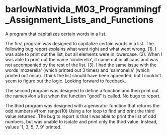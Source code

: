 # barlowNativida_M03_Programmingf_Assignment_Lists_and_Functions
A program that capitalizes certain words in a list.

The first program was designed to capitalize certain words in a list.  The following bug report explains what went right and what went wrong. (1). I was able to print out the list, but all elements were in lowercase.  (2).  When I was able to print out the name 'cinderella', it came out in all caps and was not accompanied by the rest of the list.  (3).  I had the same issue with the words 'mozerella' (which printed out 3 times) and 'salmonella' (which printed out once).  I think the list should have been appended, but I couldn't seem to figure out the logic.  Looking forward to feedback.

The second program was designed to define a function and then print out the names #on a list when the function "good" is called.  No bugs to report.

The third program was designed with a generator function that returns the odd numbers #from range(10) Using a for loop to find and print the third value returned.  The bug to report is that I was able to print the list of odd numbers, but was unable to isolate and print only the third value.  Instead, values '1, 3, 5, 7, 9' printed.
